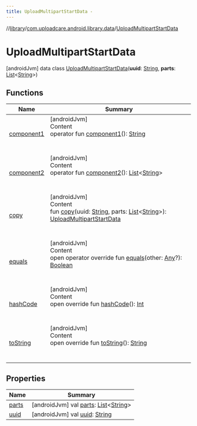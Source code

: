 ```yaml
---
title: UploadMultipartStartData -
---
```

//[library](../../index.md)/[com.uploadcare.android.library.data](../index.md)/[UploadMultipartStartData](index.md)



# UploadMultipartStartData  
 [androidJvm] data class [UploadMultipartStartData](index.md)(**uuid**: [String](https://kotlinlang.org/api/latest/jvm/stdlib/kotlin/-string/index.html), **parts**: [List](https://kotlinlang.org/api/latest/jvm/stdlib/kotlin.collections/-list/index.html)<[String](https://kotlinlang.org/api/latest/jvm/stdlib/kotlin/-string/index.html)>)   


## Functions  
  
|  Name|  Summary| 
|---|---|
| <a name="com.uploadcare.android.library.data/UploadMultipartStartData/component1/#/PointingToDeclaration/"></a>[component1](component1.md)| <a name="com.uploadcare.android.library.data/UploadMultipartStartData/component1/#/PointingToDeclaration/"></a>[androidJvm]  <br>Content  <br>operator fun [component1](component1.md)(): [String](https://kotlinlang.org/api/latest/jvm/stdlib/kotlin/-string/index.html)  <br><br><br>
| <a name="com.uploadcare.android.library.data/UploadMultipartStartData/component2/#/PointingToDeclaration/"></a>[component2](component2.md)| <a name="com.uploadcare.android.library.data/UploadMultipartStartData/component2/#/PointingToDeclaration/"></a>[androidJvm]  <br>Content  <br>operator fun [component2](component2.md)(): [List](https://kotlinlang.org/api/latest/jvm/stdlib/kotlin.collections/-list/index.html)<[String](https://kotlinlang.org/api/latest/jvm/stdlib/kotlin/-string/index.html)>  <br><br><br>
| <a name="com.uploadcare.android.library.data/UploadMultipartStartData/copy/#kotlin.String#kotlin.collections.List[kotlin.String]/PointingToDeclaration/"></a>[copy](copy.md)| <a name="com.uploadcare.android.library.data/UploadMultipartStartData/copy/#kotlin.String#kotlin.collections.List[kotlin.String]/PointingToDeclaration/"></a>[androidJvm]  <br>Content  <br>fun [copy](copy.md)(uuid: [String](https://kotlinlang.org/api/latest/jvm/stdlib/kotlin/-string/index.html), parts: [List](https://kotlinlang.org/api/latest/jvm/stdlib/kotlin.collections/-list/index.html)<[String](https://kotlinlang.org/api/latest/jvm/stdlib/kotlin/-string/index.html)>): [UploadMultipartStartData](index.md)  <br><br><br>
| <a name="kotlin/Any/equals/#kotlin.Any?/PointingToDeclaration/"></a>[equals](../../com.uploadcare.android.library.utils/-moshi-adapter/index.md#%5Bkotlin%2FAny%2Fequals%2F%23kotlin.Any%3F%2FPointingToDeclaration%2F%5D%2FFunctions%2F2103969333)| <a name="kotlin/Any/equals/#kotlin.Any?/PointingToDeclaration/"></a>[androidJvm]  <br>Content  <br>open operator override fun [equals](../../com.uploadcare.android.library.utils/-moshi-adapter/index.md#%5Bkotlin%2FAny%2Fequals%2F%23kotlin.Any%3F%2FPointingToDeclaration%2F%5D%2FFunctions%2F2103969333)(other: [Any](https://kotlinlang.org/api/latest/jvm/stdlib/kotlin/-any/index.html)?): [Boolean](https://kotlinlang.org/api/latest/jvm/stdlib/kotlin/-boolean/index.html)  <br><br><br>
| <a name="kotlin/Any/hashCode/#/PointingToDeclaration/"></a>[hashCode](../../com.uploadcare.android.library.utils/-moshi-adapter/index.md#%5Bkotlin%2FAny%2FhashCode%2F%23%2FPointingToDeclaration%2F%5D%2FFunctions%2F2103969333)| <a name="kotlin/Any/hashCode/#/PointingToDeclaration/"></a>[androidJvm]  <br>Content  <br>open override fun [hashCode](../../com.uploadcare.android.library.utils/-moshi-adapter/index.md#%5Bkotlin%2FAny%2FhashCode%2F%23%2FPointingToDeclaration%2F%5D%2FFunctions%2F2103969333)(): [Int](https://kotlinlang.org/api/latest/jvm/stdlib/kotlin/-int/index.html)  <br><br><br>
| <a name="kotlin/Any/toString/#/PointingToDeclaration/"></a>[toString](../../com.uploadcare.android.library.utils/-moshi-adapter/index.md#%5Bkotlin%2FAny%2FtoString%2F%23%2FPointingToDeclaration%2F%5D%2FFunctions%2F2103969333)| <a name="kotlin/Any/toString/#/PointingToDeclaration/"></a>[androidJvm]  <br>Content  <br>open override fun [toString](../../com.uploadcare.android.library.utils/-moshi-adapter/index.md#%5Bkotlin%2FAny%2FtoString%2F%23%2FPointingToDeclaration%2F%5D%2FFunctions%2F2103969333)(): [String](https://kotlinlang.org/api/latest/jvm/stdlib/kotlin/-string/index.html)  <br><br><br>


## Properties  
  
|  Name|  Summary| 
|---|---|
| <a name="com.uploadcare.android.library.data/UploadMultipartStartData/parts/#/PointingToDeclaration/"></a>[parts](parts.md)| <a name="com.uploadcare.android.library.data/UploadMultipartStartData/parts/#/PointingToDeclaration/"></a> [androidJvm] val [parts](parts.md): [List](https://kotlinlang.org/api/latest/jvm/stdlib/kotlin.collections/-list/index.html)<[String](https://kotlinlang.org/api/latest/jvm/stdlib/kotlin/-string/index.html)>   <br>
| <a name="com.uploadcare.android.library.data/UploadMultipartStartData/uuid/#/PointingToDeclaration/"></a>[uuid](uuid.md)| <a name="com.uploadcare.android.library.data/UploadMultipartStartData/uuid/#/PointingToDeclaration/"></a> [androidJvm] val [uuid](uuid.md): [String](https://kotlinlang.org/api/latest/jvm/stdlib/kotlin/-string/index.html)   <br>

